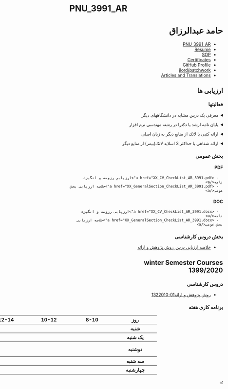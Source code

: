 # PNU_3991_AR
<div dir="rtl">
   
<a name="TOC"></a>

# حامد عبدالرزاق
- [PNU_3991_AR](https://github.com/hamed-abd/PNU_3991_AR#TOC)
- [Resume](https://hamed-abd.github.io/Resume) 
- [SOP](https://hamed-abd.github.io/SOP)
- [Certificates](https://hamed-abd.github.io/Certificates)
- [GitHub Profile](https://github.com/hamed-abd)
- [jlord/patchwork](https://github.com/hamed-abd/patchwork)
- [Articles and Translations](https://github.com/hamed-abd/PNU_3991_AR/tree/main/Articles-And-Translations)

## ارزیابی ها

### فعالیتها

<a name="RelatedCourses"></a>
<details>
    <summary>معرفی یک درس مشابه در دانشگاههای دیگر</summary>

>- <a href="https://github.com/hamed-abd/PNU_3991_AR/tree/main/University-of-Southern-California_Social Research-Methods">Social Research Methods - University of Southern California</a>

</details>

<a name="RelatedRef"></a>
<details>
    <summary>پایان نامه ارشد یا دکترا در رشته مهندسی نرم افزار</summary>

>- <a href="https://oatd.org/oatd/record?record=%22handle%5C%3A10919%2F92198%22&q=computer%20science">مسیرهای محاسباتی: مسیرهای ورود به علوم کامپیوتر و تجربه برنامه نویسی در سال اول - لینک اول</a>
>- <a href="https://vtechworks.lib.vt.edu/handle/10919/92198">مسیرهای محاسباتی: مسیرهای ورود به علوم کامپیوتر و تجربه برنامه نویسی در سال اول - لینک دوم</a>

</details>

<a name="Latex"></a>
<details>
    <summary>ارائه کتبی با لاتک از منابع دیگر به زبان اصلی</summary>

>- [Research And Presentation Methods](https://github.com/hamed-abd/PNU_3991_AR/tree/main/Research-And-Presentation-Methods)

</details>

<a name="Presentation"></a>
<details>
    <summary>ارائه شفاهی با حداکثر 3 اسلاید لاتک(بیمر) از منابع دیگر</summary>

>- [Presentation](https://github.com/hamed-abd/PNU_3991_AR/tree/main/Research-And-Presentation-Methods)

</details>

### بخش عمومی
   #### PDF
      - <a href="XX_CV_CheckList_AR_3991.pdf">ارزیابی رزومه و انگیزه نامه</a>
      - <a href="XX_GeneralSection_CheckList_AR_3991.pdf">خلاصه ارزیابی بخش عومی</a>

   #### DOC
      - <a href="XX_CV_CheckList_AR_3991.docx">ارزیابی رزومه و انگیزه نامه</a>
      - <a href="XX_GeneralSection_CheckList_AR_3991.docx">خلاصه ارزیابی بخش عومی</a>


### بخش دروس کارشناسی
- <a href="">خلاصه ارزیابی درس_روش پژوهش و ارائه</a>

## winter Semester Courses<br>1399/2020

### دروس کارشناسی
- [روش پژوهش و ارائه01-1322010](https://github.com/AliRazavi-edu/PNU_3991/tree/master/_BSc/ResearchAndPresentationMethods/1322010_01/43_%D8%AD%D8%A7%D9%85%D8%AF%20%D8%B9%D8%A8%D8%AF%D8%A7%D9%84%D8%B1%D8%B2%D8%A7%D9%82)

### برنامه کاری هفته
<div align="right">

<table style="width:1073px" dir="ltr">
  <tr>
    <th width="125" >16-18</th>
    <th width="125" >14-16</th>
    <th width="125" >12-14</th>
    <th width="125">10-12</th>
    <th width="126">8-10</th>
    <th width="126">روز</th>
  </tr>
  <tr>
    <th width="125" ></th>
    <th width="125" ></th>
    <th width="125" ></th>
    <th width="125" ></th>
    <th width="126" ></th>
    <th width="126">شنبه</th>
  </tr>
   <tr>
    <th width="125" ></th>
    <th width="125" ></th>
    <th width="125" ></th>
    <th width="125" ></th>
    <th width="126" ></th>
    <th width="126">يک شنبه</th>
  </tr>
   <tr>
     <th width="125" ></th>
     <th width="125" > <a href="https://github.com/AliRazavi-edu/PNU_3991/tree/master/_BSc/ResearchAndPresentationMethods#TOC">روش پژوهش و ارائه01-1322010</a></th>
     <th width="125" >
     <th width="125" ></th>
     <th width="126" ></th>
    <th width="126">دوشنبه</th>
  </tr>
   <tr>
    <th width="125" ></th>
    <th width="125" ></th>
    <th width="125" ></th>
    <th width="125" ></th>
    <th width="126" ></th>
    <th width="126">سه شنبه</th>
  </tr>
   <tr>
    <th width="125" ></th>
    <th width="125" ></th>
    <th width="125" ></th>
    <th width="125" ></th>
    <th width="126" ></th>
    <th width="126">چهارشنبه</th>
  </tr>
   </table>

</div>

[<kbd>↩</kbd>](#TOC)
</div>
